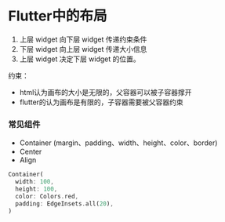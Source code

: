 # Flutter中的布局

1. 上层 widget 向下层 widget 传递约束条件
2. 下层 widget 向上层 widget 传递大小信息
3. 上层 widget 决定下层 widget 的位置。

约束：

* html认为画布的大小是无限的，父容器可以被子容器撑开
* flutter的认为画布是有限的，子容器需要被父容器约束

### 常见组件

* Container (margin、padding、width、height、color、border)
* Center
* Align

```dart
Container(
  width: 100,
  height: 100,
  color: Colors.red,
  padding: EdgeInsets.all(20),
)
```